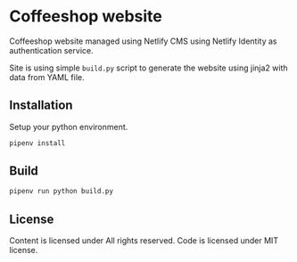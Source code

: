 # Coffeeshop website

Coffeeshop website managed using Netlify CMS using Netlify Identity as authentication service.

Site is using simple `build.py` script to generate the website using jinja2 with data from YAML file.

## Installation

Setup your python environment.

```sh
pipenv install
```

## Build

```sh
pipenv run python build.py
```

## License

Content is licensed under All rights reserved. Code is licensed under MIT license.
